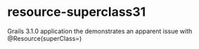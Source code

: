 # resource-superclass31
Grails 3.1.0 application the demonstrates an apparent issue with @Resource(superClass=)
